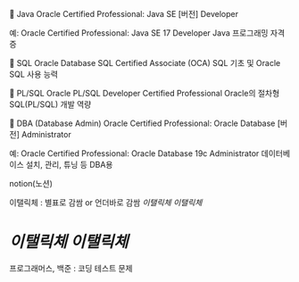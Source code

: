 🔷 Java	Oracle Certified Professional: Java SE [버전] Developer

예: Oracle Certified Professional: Java SE 17 Developer	Java 프로그래밍 자격증

🔷 SQL	Oracle Database SQL Certified Associate (OCA)	SQL 기초 및 Oracle SQL 사용 능력

🔷 PL/SQL	Oracle PL/SQL Developer Certified Professional	Oracle의 절차형 SQL(PL/SQL) 개발 역량

🔷 DBA (Database Admin)	Oracle Certified Professional: Oracle Database [버전] Administrator

예: Oracle Certified Professional: Oracle Database 19c Administrator	데이터베이스 설치, 관리, 튜닝 등 DBA용

notion(노션)


이탤릭체 : 별표로 감쌈 or 언더바로 감쌈
*이탤릭체*
_이탤릭체_

# *이탤릭체* _이탤릭체_
프로그래머스, 백준 : 코딩 테스트 문제
